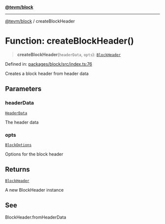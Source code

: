 [**@tevm/block**](../README.md)

***

[@tevm/block](../globals.md) / createBlockHeader

# Function: createBlockHeader()

> **createBlockHeader**(`headerData`, `opts`): [`BlockHeader`](../classes/BlockHeader.md)

Defined in: [packages/block/src/index.ts:76](https://github.com/evmts/tevm-monorepo/blob/main/packages/block/src/index.ts#L76)

Creates a block header from header data

## Parameters

### headerData

[`HeaderData`](../interfaces/HeaderData.md)

The header data

### opts

[`BlockOptions`](../interfaces/BlockOptions.md)

Options for the block header

## Returns

[`BlockHeader`](../classes/BlockHeader.md)

A new BlockHeader instance

## See

BlockHeader.fromHeaderData
